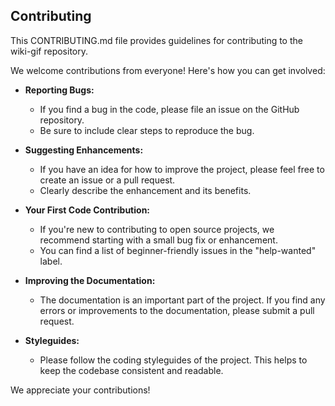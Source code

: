 ## Contributing

This CONTRIBUTING.md file provides guidelines for contributing to the wiki-gif repository.

We welcome contributions from everyone! Here's how you can get involved:

* **Reporting Bugs:**
   - If you find a bug in the code, please file an issue on the GitHub repository.
   - Be sure to include clear steps to reproduce the bug.

* **Suggesting Enhancements:**
   - If you have an idea for how to improve the project, please feel free to create an issue or a pull request.
   - Clearly describe the enhancement and its benefits.

* **Your First Code Contribution:**
   - If you're new to contributing to open source projects, we recommend starting with a small bug fix or enhancement.
   - You can find a list of beginner-friendly issues in the "help-wanted" label.

* **Improving the Documentation:**
   - The documentation is an important part of the project. If you find any errors or improvements to the documentation, please submit a pull request.

* **Styleguides:**
   - Please follow the coding styleguides of the project. This helps to keep the codebase consistent and readable.

We appreciate your contributions!
